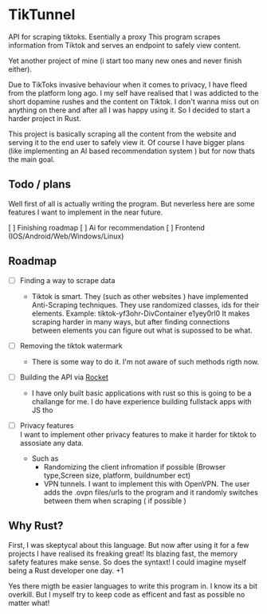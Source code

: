# TikTunnel
 API for scraping tiktoks. Esentially a proxy
This program scrapes information from Tiktok and serves an endpoint to safely view content. 


Yet another project of mine (i start too many new ones and never finish either).

Due to TikToks invasive behaviour when it comes to privacy, I have fleed from the platform long ago. I my self have realised that I was addicted to the short dopamine rushes and the content on Tiktok. I don't wanna miss out on anything on there and after all I was happy using it. So I decided to start a harder project in Rust. 

This project is basically scraping all the content from the website and serving it to the end user to safely view it. Of course I have bigger plans (like implementing an AI based recommendation system ) but for now thats the main goal.



## Todo / plans
Well first of all is actually writing the program. But neverless here are some features I want to implement in the near future. 

[ ] Finishing roadmap
[ ] Ai for recommendation
[ ] Frontend (IOS/Android/Web/Windows/Linux)


## Roadmap 

- [ ] Finding a way to scrape data
    - Tiktok is smart. They (such as other websites ) have implemented Anti-Scraping techniques. They use randomized classes, ids for  their elements. Example: tiktok-yf3ohr-DivContainer e1yey0rl0
    It makes scraping harder in many ways, but after finding connections between elements you can figure out what is supossed to be what. 

- [ ] Removing the tiktok watermark
    - There is some way to do it. I'm not aware of such methods rigth now.

- [ ] Building the API via [Rocket](https://rocket.rs)
    - I have only built basic applications with rust so this is going to be a challange for me. I do have experience building fullstack apps with JS tho

- [ ] Privacy features 
    <br>
    I want to implement other privacy features to make it harder for tiktok to assosiate any data. 

    - Such as
        - Randomizing the client infromation if possible (Browser type,Screen size, platform, buildnumber ect)
        - VPN tunnels. I want to implement this with OpenVPN. The user adds the .ovpn files/urls to the program  and it randomly switches between them when scraping ( if possible )


## Why Rust?
First, I was skeptycal about this language. But now after using it for a few projects I have realised its freaking great! Its blazing fast, the memory safety features make sense. So does the syntaxt! I could imagine myself being a Rust developer one day. +1 

Yes there migth be easier languages to write this program in. 
I know its a bit overkill. But I myself try to keep code as efficent and fast as possible no matter what!
